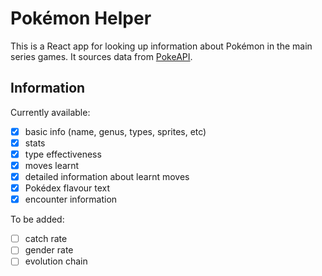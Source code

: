 # Pokémon Helper

This is a React app for looking up information about Pokémon in the main series games. It sources data from [PokeAPI](https://pokeapi.co/).

## Information

Currently available:

* [x] basic info (name, genus, types, sprites, etc)
* [x] stats
* [x] type effectiveness
* [x] moves learnt
* [x] detailed information about learnt moves
* [x] Pokédex flavour text
* [x] encounter information

To be added:

* [ ] catch rate
* [ ] gender rate
* [ ] evolution chain
